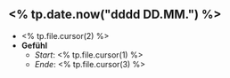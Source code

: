 
## <% tp.date.now("dddd DD.MM.") %>
- <% tp.file.cursor(2) %>
- **Gefühl**
	- *Start*: <% tp.file.cursor(1) %>
	- *Ende*: <% tp.file.cursor(3) %>

